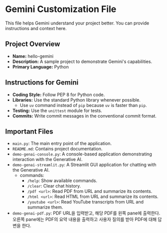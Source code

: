 # Gemini Customization File

This file helps Gemini understand your project better. You can provide instructions and context here.

## Project Overview

*   **Name:** hello-gemini
*   **Description:** A sample project to demonstrate Gemini's capabilities.
*   **Primary Language:** Python

## Instructions for Gemini

*   **Coding Style:** Follow PEP 8 for Python code.
*   **Libraries:** Use the standard Python library whenever possible.
    * Use `uv` command instead of `pip` because `uv` is faster than `pip`.
*   **Testing:** Use the `unittest` module for tests.
*   **Commits:** Write commit messages in the conventional commit format.

## Important Files

*   `main.py`: The main entry point of the application.
*   `README.md`: Contains project documentation.
*   `demo-genai-console.py`: A console-based application demonstrating interaction with the Generative AI.
*   `demo-genai-streamlit.py`: A Streamlit GUI application for chatting with the Generative AI.
    * commands:
      * `/help`: Show available commands.
      * `/clear`: Clear chat history.
      * `/pdf <url>`: Read PDF from URL and summarize its contents.
      * `/html <url>`: Read HTML from URL and summarize its contents.
      * `/youtube <url>`: Read YouTube transcripts from URL and summarize them.
*   `demo-genai-pdf.py`: PDF URL을 입력받고, 해당 PDF를 왼쪽 pane에 출력한다. 오른쪽 pane에는 PDF의 요약 내용을 출력하고 사용자 질의를 받아 PDF에 대해 답변을 한다.

